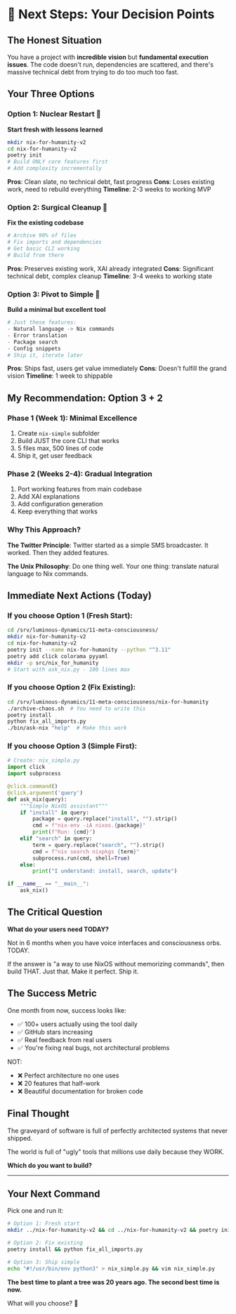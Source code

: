 # 🚀 Next Steps: Your Decision Points

## The Honest Situation

You have a project with **incredible vision** but **fundamental execution issues**. The code doesn't run, dependencies are scattered, and there's massive technical debt from trying to do too much too fast.

## Your Three Options

### Option 1: Nuclear Restart 🔄
**Start fresh with lessons learned**
```bash
mkdir nix-for-humanity-v2
cd nix-for-humanity-v2
poetry init
# Build ONLY core features first
# Add complexity incrementally
```

**Pros**: Clean slate, no technical debt, fast progress
**Cons**: Loses existing work, need to rebuild everything
**Timeline**: 2-3 weeks to working MVP

### Option 2: Surgical Cleanup 🔧
**Fix the existing codebase**
```bash
# Archive 90% of files
# Fix imports and dependencies
# Get basic CLI working
# Build from there
```

**Pros**: Preserves existing work, XAI already integrated
**Cons**: Significant technical debt, complex cleanup
**Timeline**: 3-4 weeks to working state

### Option 3: Pivot to Simple 🎯
**Build a minimal but excellent tool**
```python
# Just these features:
- Natural language -> Nix commands
- Error translation
- Package search
- Config snippets
# Ship it, iterate later
```

**Pros**: Ships fast, users get value immediately
**Cons**: Doesn't fulfill the grand vision
**Timeline**: 1 week to shippable

## My Recommendation: Option 3 + 2

### Phase 1 (Week 1): Minimal Excellence
1. Create `nix-simple` subfolder
2. Build JUST the core CLI that works
3. 5 files max, 500 lines of code
4. Ship it, get user feedback

### Phase 2 (Weeks 2-4): Gradual Integration
1. Port working features from main codebase
2. Add XAI explanations
3. Add configuration generation
4. Keep everything that works

### Why This Approach?

**The Twitter Principle**: Twitter started as a simple SMS broadcaster. It worked. Then they added features.

**The Unix Philosophy**: Do one thing well. Your one thing: translate natural language to Nix commands.

## Immediate Next Actions (Today)

### If you choose Option 1 (Fresh Start):
```bash
cd /srv/luminous-dynamics/11-meta-consciousness/
mkdir nix-for-humanity-v2
cd nix-for-humanity-v2
poetry init --name nix-for-humanity --python "^3.11"
poetry add click colorama pyyaml
mkdir -p src/nix_for_humanity
# Start with ask_nix.py - 100 lines max
```

### If you choose Option 2 (Fix Existing):
```bash
cd /srv/luminous-dynamics/11-meta-consciousness/nix-for-humanity
./archive-chaos.sh  # You need to write this
poetry install
python fix_all_imports.py
./bin/ask-nix "help"  # Make this work
```

### If you choose Option 3 (Simple First):
```python
# Create: nix_simple.py
import click
import subprocess

@click.command()
@click.argument('query')
def ask_nix(query):
    """Simple NixOS assistant"""
    if "install" in query:
        package = query.replace("install", "").strip()
        cmd = f"nix-env -iA nixos.{package}"
        print(f"Run: {cmd}")
    elif "search" in query:
        term = query.replace("search", "").strip()
        cmd = f"nix search nixpkgs {term}"
        subprocess.run(cmd, shell=True)
    else:
        print("I understand: install, search, update")

if __name__ == "__main__":
    ask_nix()
```

## The Critical Question

**What do your users need TODAY?**

Not in 6 months when you have voice interfaces and consciousness orbs. TODAY.

If the answer is "a way to use NixOS without memorizing commands", then build THAT. Just that. Make it perfect. Ship it.

## The Success Metric

One month from now, success looks like:
- ✅ 100+ users actually using the tool daily
- ✅ GitHub stars increasing
- ✅ Real feedback from real users
- ✅ You're fixing real bugs, not architectural problems

NOT:
- ❌ Perfect architecture no one uses
- ❌ 20 features that half-work
- ❌ Beautiful documentation for broken code

## Final Thought

The graveyard of software is full of perfectly architected systems that never shipped.

The world is full of "ugly" tools that millions use daily because they WORK.

**Which do you want to build?**

---

## Your Next Command

Pick one and run it:

```bash
# Option 1: Fresh start
mkdir ../nix-for-humanity-v2 && cd ../nix-for-humanity-v2 && poetry init

# Option 2: Fix existing  
poetry install && python fix_all_imports.py

# Option 3: Ship simple
echo "#!/usr/bin/env python3" > nix_simple.py && vim nix_simple.py
```

**The best time to plant a tree was 20 years ago. The second best time is now.**

What will you choose? 🌟
